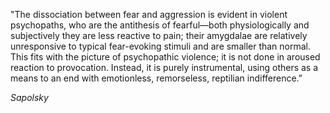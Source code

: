 ---
---
"The dissociation between fear and aggression is evident in violent psychopaths, who are the antithesis of fearful—both physiologically and subjectively they are less reactive to pain; their amygdalae are relatively unresponsive to typical fear-evoking stimuli and are smaller than normal. This fits with the picture of psychopathic violence; it is not done in aroused reaction to provocation. Instead, it is purely instrumental, using others as a means to an end with emotionless, remorseless, reptilian indifference.”

_Sapolsky_